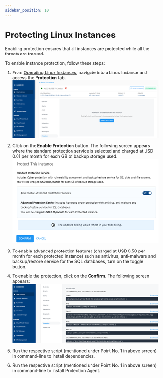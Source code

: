 ```yaml
---
sidebar_position: 10
---
```

# Protecting Linux Instances

Enabling protection ensures that all instances are protected while all the threats are tracked.

To enable instance protection, follow these steps:

1. From [Operating Linux Instances](AboutLinuxInstances.md), navigate into a Linux Instance and access the **Protection** tab.
   ![Protecting Linux Instances](img/Protection1.png)

3. Click on the **Enable Protection** button. The following screen appears where the standard protection service is selected and charged at USD 0.01 per month for each GB of backup storage used.
   ![Protecting Linux Instances](img/Protection2.png)

4. To enable advanced protection features (charged at USD 0.50 per month for each protected instance) such as antivirus, anti-malware and backup/restore service for the SQL databases, turn on the toggle button. 
5. To enable the protection, click on the **Confirm**. The following screen appears:
   ![Protecting Linux Instances](img/Protection3.png)
4. Run the respective script (mentioned under Point No. 1 in above screen) in command-line to install dependencies.
5. Run the respective script (mentioned under Point No. 1 in above screen) in command-line to install Protection Agent.

